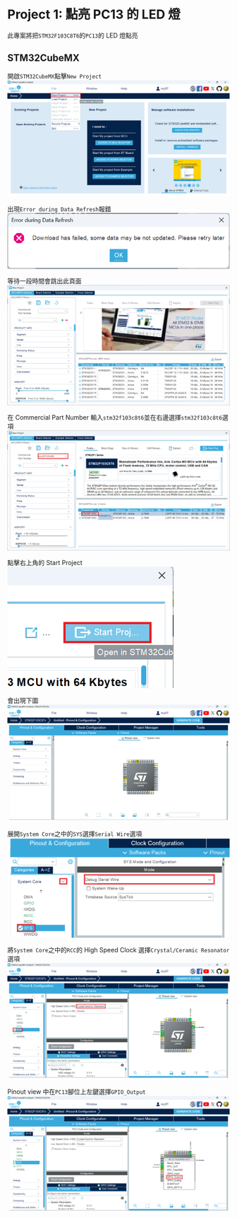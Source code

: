 # Project 1: 點亮 PC13 的 LED 燈    
此專案將把`STM32F103C8T6`的`PC13`的 LED 燈點亮  
  
## STM32CubeMX  
開啟`STM32CubeMX`點擊`New Project`  
![1.png](pictures/1.png "1.png")
  
出現`Error during Data Refresh`報錯  
![2.png](pictures/2.png "2.png")
  
等待一段時間會跳出此頁面  
![3.png](pictures/3.png "3.png")
  
在 Commercial Part Number 輸入`stm32f103c8t6`並在右邊選擇`stm32f103c8t6`選項  
![4.png](pictures/4.png "4.png")
  
點擊右上角的 Start Project  
![5.png](pictures/5.png "5.png")
  
會出現下圖  
![6.png](pictures/6.png "6.png")
  
展開`System Core`之中的`SYS`選擇`Serial Wire`選項
![7.png](pictures/7.png "7.png")
  
將`System Core`之中的`RCC`的 High Speed Clock 選擇`Crystal/Ceramic Resonator`選項
![8.png](pictures/8.png "8.png")
  
Pinout view 中在`PC13`腳位上左鍵選擇`GPIO_Output`
![9.png](pictures/9.png "9.png")